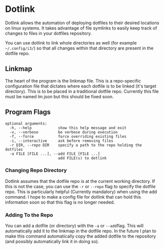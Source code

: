 # Dotlink
Dotlink allows the automation of deploying dotfiles to their desired locations on linux systems. It takes advantage of file symlinks to easily keep track of changes to files in your dotfiles repository.

You can use dotlink to link whole directories as well (for example `~/.config/i3/`) so that all changes within that directory are present in the dotfile repo. 

## Linkmap
The heart of the program is the linkmap file. This is a repo-specific configuration file that dictates where each dotfile is to be linked (it's target directory). This is to be placed in a traditional dotfile repo. Currently this file must be named lm.json but this should be fixed soon.

## Program Flags
```
optional arguments:
  -h, --help            show this help message and exit
  -v, --verbose         be verbose during execution
  -f, --force           force overriding existing files
  -i, --interactive     ask before removing files
  -r DIR, --repo DIR    specify a path to the repo holding the dotfiles
  -a FILE [FILE ...], --add FILE [FILE ...]
                        add FILE(s) to dotlink
```

### Changing Repo Directory
Dotlink assumes that the dotfile repo is at the current working directory. If this is not the case, you can use the `-r` or `--repo` flag to specify the dotfile repo. This is particularly helpful (Currently mandatory) when using the add command. I hope to make a config file for dotlink that can hold this information soon so that this flag is no longer needed.

### Adding To the Repo
You can add a dotfile (or directory) with the `-a` or `--add`flag. This will automatically add it to the linkmap in the dotfile repo. In the future I plan to make this command automatically copy the added dotfile to the repository (and possibly automatically link it in doing so).



